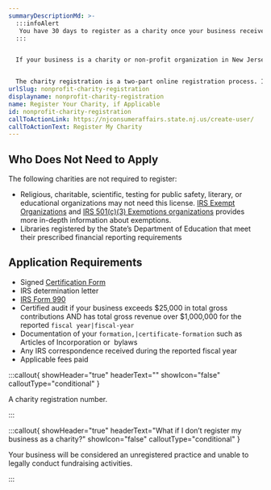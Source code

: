 ```yaml
---
summaryDescriptionMd: >-
  :::infoAlert
   You have 30 days to register as a charity once your business receives $10,000 in public funding.
  :::


  If your business is a charity or non-profit organization in New Jersey that receives $10,000 or more in public funding and/or uses a professional fundraiser to raise money, you need to register as a charity with the State.


  The charity registration is a two-part online registration process. In part 1, you create a profile, add basic charity details, such as your charity name and `Employer Identification Number (EIN)|ein` , and request portal access. During part 2, you register your business by submitting more in-depth information about the charity and all the required documentation.
urlSlug: nonprofit-charity-registration
displayname: nonprofit-charity-registration
name: Register Your Charity, if Applicable
id: nonprofit-charity-registration
callToActionLink: https://njconsumeraffairs.state.nj.us/create-user/
callToActionText: Register My Charity
---
```


## Who Does Not Need to Apply

The following charities are not required to register:

- Religious, charitable, scientific, testing for public safety, literary, or educational organizations may not need this license. [IRS Exempt Organizations](https://www.irs.gov/charities-and-nonprofits) and [IRS 501(c)(3) Exemptions organizations](https://www.irs.gov/charities-non-profits/charitable-organizations/exemption-requirements-501c3-organizations) provides more in-depth information about exemptions.
- Libraries registered by the State’s Department of Education that meet their prescribed financial reporting requirements

## Application Requirements

- Signed [Certification Form ](https://www.njconsumeraffairs.gov/charities/Documents/CRI-PFR-Certification-Signature-150I-300R-200.pdf)
- IRS determination letter
- [IRS Form 990](https://www.irs.gov/pub/irs-pdf/f990.pdf)
- Certified audit if your business exceeds $25,000 in total gross contributions AND has total gross revenue over $1,000,000 for the reported `fiscal year|fiscal-year`
- Documentation of your `formation,|certificate-formation` such as Articles of Incorporation or  bylaws
- Any IRS correspondence received during the reported fiscal year
- Applicable fees paid

:::callout{ showHeader="true" headerText="" showIcon="false" calloutType="conditional" }

A charity registration number.

:::

:::callout{ showHeader="true" headerText="What if I don’t register my business as a charity?" showIcon="false" calloutType="conditional" }

Your business will be considered an unregistered practice and unable to legally conduct fundraising activities.

:::
